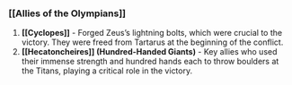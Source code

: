 ### [[Allies of the Olympians]]
1. **[[Cyclopes]]** - Forged Zeus’s lightning bolts, which were crucial to the victory. They were freed from Tartarus at the beginning of the conflict.
2. **[[Hecatoncheires]] (Hundred-Handed Giants)** - Key allies who used their immense strength and hundred hands each to throw boulders at the Titans, playing a critical role in the victory.